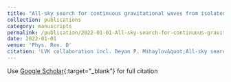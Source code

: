 ```yaml
---
title: "All-sky search for continuous gravitational waves from isolated neutron stars using Advanced LIGO and Advanced Virgo O3 data"
collection: publications
category: manuscripts
permalink: /publication/2022-01-01-All-sky-search-for-continuous-gravitational-waves-from-isolated-neutron-stars-using-Advanced-LIGO-and-Advanced-Virgo-O3-data
date: 2022-01-01
venue: 'Phys. Rev. D'
citation: 'LVK collaboration incl. Deyan P. Mihaylov&quot;All-sky search for continuous gravitational waves from isolated neutron stars using Advanced LIGO and Advanced Virgo O3 data.&quot; Phys. Rev. D, 2022.'
---
```

Use [Google Scholar](https://scholar.google.com/scholar?q=All+sky+search+for+continuous+gravitational+waves+from+isolated+neutron+stars+using+Advanced+LIGO+and+Advanced+Virgo+O3+data){:target="_blank"} for full citation